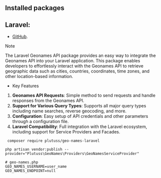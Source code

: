 ## Installed packages

## Laravel:

- [GitHub](https://github.com/plutuss/geo-laravel).

> [!NOTE]
> The Laravel Geonames API package provides an easy way to integrate the Geonames API into your Laravel application.
> This package enables developers to effortlessly interact with the Geonames API to retrieve geographic data such as
> cities, countries, coordinates, time zones, and other location-based information.

- Key Features

1. **Geonames API Requests**: Simple method to send requests and handle responses from the Geonames API.
2. **Support for Various Query Types**: Supports all major query types including name searches, reverse geocoding, and
   more.
3. **Configuration**: Easy setup of API credentials and other parameters through a configuration file.
4. **Laravel Compatibility**: Full integration with the Laravel ecosystem, including support for Service Providers and
   Facades.



```shell
 composer require plutuss/geo-names-laravel
```

```shell
php artisan vendor:publish --provider="Plutuss\GeoNames\Providers\GeoNamesServiceProvider"
```

```dotenv
# geo-names.php
GEO_NAMES_USERNAME=user_name
GEO_NAMES_ENDPOINT=null
```

